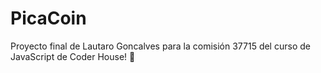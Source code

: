 # PicaCoin
Proyecto final de Lautaro Goncalves para la comisión 37715 del curso de JavaScript de Coder House! 🥳
